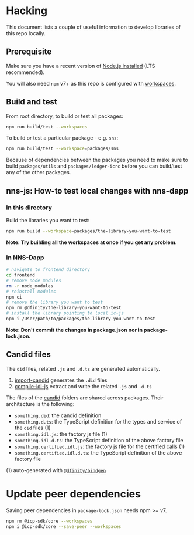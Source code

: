 # Hacking

This document lists a couple of useful information to develop libraries of this repo locally.

## Prerequisite

Make sure you have a recent version of [Node.js installed](https://nodejs.org/en/) (LTS recommended).

You will also need `npm` v7+ as this repo is configured with [workspaces](https://docs.npmjs.com/cli/v7/using-npm/workspaces).

## Build and test

From root directory, to build or test all packages:

```bash
npm run build/test --workspaces
```

To build or test a particular package - e.g. `sns`:

```bash
npm run build/test --workspace=packages/sns
```

Because of dependencies between the packages you need to make sure to build
`packages/utils` and `packages/ledger-icrc` before you can build/test any of the
other packages.

## nns-js: How-to test local changes with nns-dapp

### In this directory

Build the libraries you want to test:

```bash
npm run build --workspace=packages/the-library-you-want-to-test
```

**Note: Try building all the workspaces at once if you get any problem.**

### In NNS-Dapp

```bash
# navigate to frontend directory
cd frontend
# remove node modules
rm -r node_modules
# reinstall modules
npm ci
# remove the library you want to test
npm rm @dfinity/the-library-you-want-to-test
# install the library pointing to local ic-js
npm i /User/path/to/packages/the-library-you-want-to-test
```

**Note: Don't commit the changes in package.json nor in package-lock.json.**

## Candid files

The `did` files, related `.js` and `.d.ts` are generated automatically.

1. [import-candid](./scripts/import-candid) generates the `.did` files
2. [compile-idl-js](./scripts/compile-idl-js) extract and write the related `.js` and `.d.ts`

The files of the [candid](./candid) folders are shared across packages. Their architecture is the following:

- `something.did`: the candid definition
- `something.d.ts`: the TypeScript definition for the types and service of the `did` files (1)
- `something.idl.js`: the factory js file (1)
- `something.idl.d.ts`: the TypeScript definition of the above factory file
- `something.certified.idl.js`: the factory js file for the certified calls (1)
- `something.certified.idl.d.ts`: the TypeScript definition of the above factory file

(1) auto-generated with [`@dfinity/bindgen`](https://github.com/dfinity/icp-js-bindgen)

# Update peer dependencies

Saving peer dependencies in `package-lock.json` needs npm >= v7.

```bash
npm rm @icp-sdk/core --workspaces
npm i @icp-sdk/core --save-peer --workspaces
```
